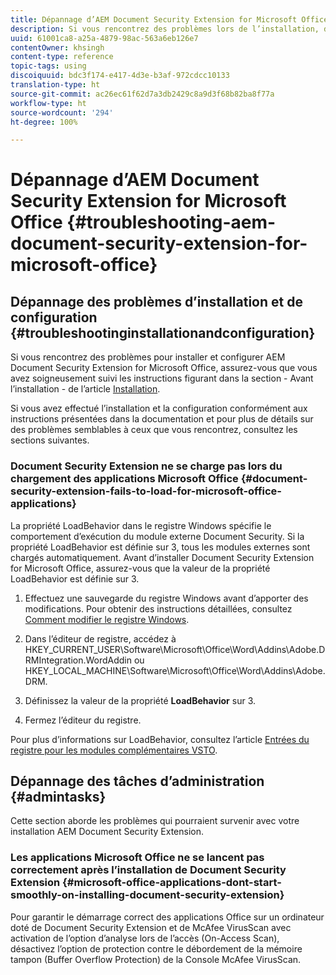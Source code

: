 ```yaml
---
title: Dépannage d’AEM Document Security Extension for Microsoft Office
description: Si vous rencontrez des problèmes lors de l’installation, de la configuration ou de l’utilisation d’AEM Document Security Extension for Microsoft Office, suivez les instructions figurant dans ce document.
uuid: 61001ca8-a25a-4879-98ac-563a6eb126e7
contentOwner: khsingh
content-type: reference
topic-tags: using
discoiquuid: bdc3f174-e417-4d3e-b3af-972cdcc10133
translation-type: ht
source-git-commit: ac26ec61f62d7a3db2429c8a9d3f68b82ba8f77a
workflow-type: ht
source-wordcount: '294'
ht-degree: 100%

---
```



# Dépannage d’AEM Document Security Extension for Microsoft Office {#troubleshooting-aem-document-security-extension-for-microsoft-office}

## Dépannage des problèmes d’installation et de configuration {#troubleshootinginstallationandconfiguration}

Si vous rencontrez des problèmes pour installer et configurer AEM Document Security Extension for Microsoft Office, assurez-vous que vous avez soigneusement suivi les instructions figurant dans la section - Avant l’installation - de l’article [Installation](installing-configuring-aemdsext.md).

Si vous avez effectué l’installation et la configuration conformément aux instructions présentées dans la documentation et pour plus de détails sur des problèmes semblables à ceux que vous rencontrez, consultez les sections suivantes.

### Document Security Extension ne se charge pas lors du chargement des applications Microsoft Office {#document-security-extension-fails-to-load-for-microsoft-office-applications}

La propriété LoadBehavior dans le registre Windows spécifie le comportement d’exécution du module externe Document Security. Si la propriété LoadBehavior est définie sur 3, tous les modules externes sont chargés automatiquement. Avant d’installer Document Security Extension for Microsoft Office, assurez-vous que la valeur de la propriété LoadBehavior est définie sur 3.

1. Effectuez une sauvegarde du registre Windows avant d’apporter des modifications. Pour obtenir des instructions détaillées, consultez [Comment modifier le registre Windows](https://support.microsoft.com/fr-fr/kb/136393).
1. Dans l’éditeur de registre, accédez à HKEY_CURRENT_USER\Software\Microsoft\Office\Word\Addins\Adobe.DRMIntegration.WordAddin ou HKEY_LOCAL_MACHINE\Software\Microsoft\Office\Word\Addins\Adobe.DRM.
1. Définissez la valeur de la propriété **LoadBehavior** sur 3.

1. Fermez l’éditeur du registre.

Pour plus d’informations sur LoadBehavior, consultez l’article [Entrées du registre pour les modules complémentaires VSTO](https://msdn.microsoft.com/fr-fr/library/bb386106.aspx#LoadBehavior).

## Dépannage des tâches d’administration {#admintasks}

Cette section aborde les problèmes qui pourraient survenir avec votre installation AEM Document Security Extension.

### Les applications Microsoft Office ne se lancent pas correctement après l’installation de Document Security Extension {#microsoft-office-applications-dont-start-smoothly-on-installing-document-security-extension}

Pour garantir le démarrage correct des applications Office sur un ordinateur doté de Document Security Extension et de McAfee VirusScan avec activation de l’option d’analyse lors de l’accès (On-Access Scan), désactivez l’option de protection contre le débordement de la mémoire tampon (Buffer Overflow Protection) de la Console McAfee VirusScan.
